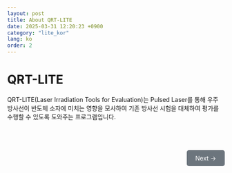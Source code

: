```yaml
---
layout: post
title: About QRT-LITE
date: 2025-03-31 12:20:23 +0900
category: "lite_kor"
lang: ko
order: 2
---
```


# QRT-LITE 

QRT-LITE(Laser Irradiation Tools for Evaluation)는 Pulsed Laser를 통해 우주 방사선이 반도체 소자에 미치는 영향을 모사하여 기존 방사선 시험을 대체하여 평가를 수행할 수 있도록 도와주는 프로그램입니다.

<br/>
<br/>
<div align="right" style="margin-top: 20px;">
  <a href="/manuals/manuals_lite_kor/Chapter 1-1/"  class="btn btn-primary" style="display: inline-block; padding: 10px 20px; background-color: #6c757d; color: white; text-decoration: none; border-radius: 5px;">
    Next →
  </a>
</div>
